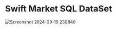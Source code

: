 # Swift Market SQL DataSet

![Screenshot 2024-09-19 230840](https://github.com/user-attachments/assets/a7dd814d-e426-47dd-9786-e47b28641658)



